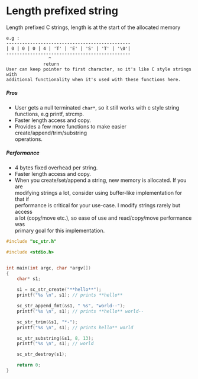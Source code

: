 # Length prefixed string

Length prefixed C strings, length is at the start of the allocated memory

    e.g :
    -----------------------------------------------
    | 0 | 0 | 0 | 4 | 'T' | 'E' | 'S' | 'T' | '\0'|
    -----------------------------------------------
                    ^
                  return
    User can keep pointer to first character, so it's like C style strings with
    additional functionality when it's used with these functions here.

##### Pros
- User gets a null terminated `char*`, so it still works with c style string  
  functions, e.g printf, strcmp.
- Faster length access and copy.
- Provides a few more functions to make easier create/append/trim/substring  
  operations.

##### Performance
- 4 bytes fixed overhead per string.
- Faster length access and copy.
- When you create/set/append a string, new memory is allocated. If you are  
  modifying strings a lot, consider using buffer-like implementation for that if  
  performance is critical for your use-case. I modify strings rarely but access  
  a lot (copy/move etc.), so ease of use and read/copy/move performance was  
  primary goal for this implementation.


```c
#include "sc_str.h"

#include <stdio.h>


int main(int argc, char *argv[])
{
    char* s1;

    s1 = sc_str_create("**hello**");
    printf("%s \n", s1); // prints **hello**

    sc_str_append_fmt(&s1, " %s", "world--");
    printf("%s \n", s1); // prints **hello** world--

    sc_str_trim(&s1, "*-");
    printf("%s \n", s1); // prints hello** world

    sc_str_substring(&s1, 8, 13);
    printf("%s \n", s1); // world

    sc_str_destroy(s1);

    return 0;
}
```